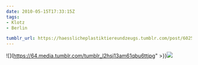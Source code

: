 ```yaml
---
date: 2010-05-15T17:33:15Z
tags:
- Klotz
- Berlin

tumblr_url: https://haesslicheplastiktiereundzeugs.tumblr.com/post/602513713
---
```

![](https://64.media.tumblr.com/tumblr_l2hsj13am61qbu6ttjpg" >}}![](https://64.media.tumblr.com/tumblr_l2hsjfWhFr1qbu6tt.jpg)

